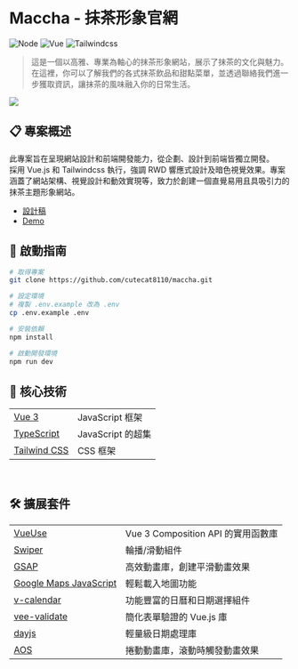 # Maccha - 抹茶形象官網

![Node](https://img.shields.io/badge/Node.js-v20.15.0-brightgreen.svg)
![Vue](https://img.shields.io/badge/Vue.js-v3-blue.svg)
![Tailwindcss](https://img.shields.io/badge/Tailwindcss-v3-deepskyblue.svg)

> 這是一個以高雅、專業為軸心的抹茶形象網站，展示了抹茶的文化與魅力。在這裡，你可以了解我們的各式抹茶飲品和甜點菜單，並透過聯絡我們進一步獲取資訊，讓抹茶的風味融入你的日常生活。

![](https://cutecat8110.github.io/maccha/img/demo.png)

## 📋 專案概述

此專案旨在呈現網站設計和前端開發能力，從企劃、設計到前端皆獨立開發。<br/>採用 Vue.js 和 Tailwindcss 執行，強調 RWD 響應式設計及暗色視覺效果。專案涵蓋了網站架構、視覺設計和動效實現等，致力於創建一個直覺易用且具吸引力的抹茶主題形象網站。

- [設計稿](https://www.figma.com/design/cIh6r51LX2ZPM78ezNH4YR/Maccha?node-id=0-1&t=pVNl1J6qQyzy6WAS-1)
- [Demo](https://cutecat8110.github.io/maccha/)

## 🌸 啟動指南

```bash
# 取得專案
git clone https://github.com/cutecat8110/maccha.git

# 設定環境
# 複製 .env.example 改為 .env
cp .env.example .env

# 安裝依賴
npm install

# 啟動開發環境
npm run dev
```

## 🔨 核心技術

<table>
    <tbody>
    <tr>
        <td>
        <a href="https://vuejs.org/"> Vue 3 </a>
        </td>
        <td>JavaScript 框架</td>
    </tr>
    <tr>
        <td>
        <a href="https://www.typescriptlang.org/"> TypeScript </a>
        </td>
        <td>JavaScript 的超集</td>
    </tr>
    <tr>
        <td>
        <a href="https://tailwindcss.com/"> Tailwind CSS </a>
        </td>
        <td>CSS 框架</td>
    </tr>
    </tbody>
</table>

<br />

## 🛠️ 擴展套件

<table>
    <tbody>
        <tr>
            <td>
                <a href="https://vueuse.org/"> VueUse </a>
            </td>
            <td>Vue 3 Composition API 的實用函數庫</td>
        </tr>
        <tr>
            <td>
                <a href="https://swiperjs.com/"> Swiper </a>
            </td>
            <td>輪播/滑動組件</td>
        </tr>
        <tr>
            <td>
                <a   a href="https://greensock.com/gsap/"> GSAP </a>
            </td>
            <td>高效動畫庫，創建平滑動畫效果</td>
        </tr>
        <tr>
            <td>
                <a href="https://www.npmjs.com/package/@googlemaps/js-api-loader">Google Maps JavaScript</a>
            </td>
            <td>輕鬆載入地圖功能</td>
        </tr>
        <tr>
            <td>
                <a href="https://vcalendar.io/">v-calendar</a>
            </td>
            <td>功能豐富的日曆和日期選擇組件</td>
        </tr>
        <tr>
            <td>
                <a href="https://vee-validate.logaretm.com/v4/">vee-validate</a>
            </td>
            <td>簡化表單驗證的 Vue.js 庫</td>
        </tr>
        <tr>
            <td>
                <a href="https://day.js.org/">dayjs</a>
            </td>
            <td>輕量級日期處理庫</td>
        </tr>
        <tr>
            <td>
                <a href="https://michalsnik.github.io/aos/">AOS</a>
            </td>
            <td>捲動動畫庫，滾動時觸發動畫效果</td>
        </tr>
    </tbody>
</table>

